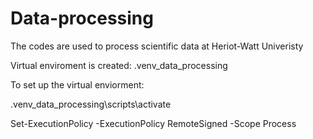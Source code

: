 # Data-processing
The codes are used to process scientific data at Heriot-Watt Univeristy

Virtual enviroment is created:
.venv_data_processing 

To set up the virtual enviorment:

.venv_data_processing\scripts\activate

Set-ExecutionPolicy -ExecutionPolicy RemoteSigned -Scope Process
